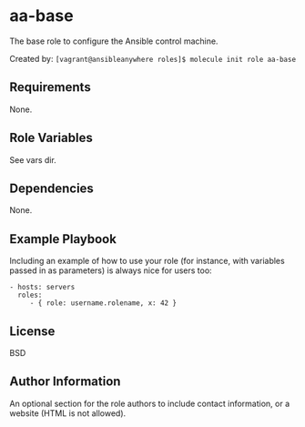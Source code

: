 aa-base
=========

The base role to configure the Ansible control machine.

Created by: `[vagrant@ansibleanywhere roles]$ molecule init role aa-base`


Requirements
------------

None.


Role Variables
--------------

See vars dir.


Dependencies
------------

None.

Example Playbook
----------------

Including an example of how to use your role (for instance, with variables passed in as parameters) is always nice for users too:

    - hosts: servers
      roles:
         - { role: username.rolename, x: 42 }

License
-------

BSD

Author Information
------------------

An optional section for the role authors to include contact information, or a website (HTML is not allowed).
